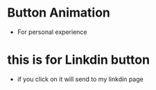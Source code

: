 # Button Animation 
 - For personal experience

# this is for Linkdin button 
- if you click on it will send to my linkdin page  
